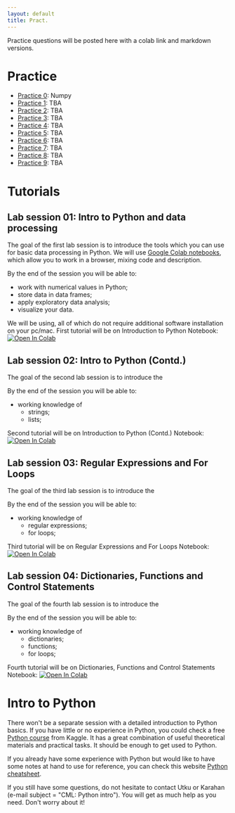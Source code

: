 ```yaml
---
layout: default
title: Pract.
---
```


Practice questions will be posted here with a colab link and markdown versions.


# Practice

- [Practice 0](https://cml2022.github.io/practice/0-numpy): Numpy
- [Practice 1][p1]: TBA
- [Practice 2][p2]: TBA
- [Practice 3][p3]: TBA
- [Practice 4][p4]: TBA
- [Practice 5][p5]: TBA
- [Practice 6][p6]: TBA
- [Practice 7][p7]: TBA
- [Practice 8][p8]: TBA
- [Practice 9][p9]: TBA

# Tutorials

## Lab session 01: Intro to Python and data processing

The goal of the first lab session is to introduce the tools which you can use for basic data processing in Python.
We will use [Google Colab notebooks](https://colab.to/), which allow you to work in a browser, mixing code and description. 

By the end of the session you will be able to:
* work with numerical values in Python;
* store data in data frames;
* apply exploratory data analysis;
* visualize your data.

We will be using, all of which do not require additional software installation on your pc/mac. First tutorial will be on Introduction to Python Notebook: [![Open In Colab](https://colab.research.google.com/assets/colab-badge.svg)](https://colab.research.google.com/drive/1CQjRJcQeauaUaZ3kAI-t0ScSqbuR_Cse?usp=sharing)

## Lab session 02: Intro to Python (Contd.)

The goal of the second lab session is to introduce the  

By the end of the session you will be able to:
* working knowledge of
    * strings;
    * lists;

Second tutorial will be on Introduction to Python (Contd.) Notebook: [![Open In Colab](https://colab.research.google.com/assets/colab-badge.svg)](https://colab.research.google.com/drive/17jn_EnI9uHbIB_kinkbweqOfZbRk61dj?usp=sharing)

## Lab session 03: Regular Expressions and For Loops

The goal of the third lab session is to introduce the  

By the end of the session you will be able to:
* working knowledge of
    * regular expressions;
    * for loops;

Third tutorial will be on Regular Expressions and For Loops Notebook: [![Open In Colab](https://colab.research.google.com/assets/colab-badge.svg)](https://colab.research.google.com/drive/1Jf_rBq1oFzZDfl2C02RfFImQ7Iw3pL10?usp=sharing)

## Lab session 04: Dictionaries, Functions and Control Statements

The goal of the fourth lab session is to introduce the  

By the end of the session you will be able to:
* working knowledge of
    * dictionaries;
    * functions;
    * for loops;

Fourth tutorial will be on Dictionaries, Functions and Control Statements Notebook: [![Open In Colab](https://colab.research.google.com/assets/colab-badge.svg)](https://colab.research.google.com/drive/1dpPQNIFle-HK46HdmcDSyl5Y7Zu7YGjs?usp=sharing)

# Intro to Python

There won't be a separate session with a detailed introduction to Python basics. If you have little or no experience in Python, you could check a free [Python course](https://www.kaggle.com/learn/python) from Kaggle. It has a great combination of useful theoretical materials and practical tasks. It should be enough to get used to Python.

If you already have some experience with Python but would like to have some notes at hand to use for reference, you can check this website [Python cheatsheet][cheatsheet].

If you still have some questions, do not hesitate to contact Utku or Karahan (e-mail subject = "CML: Python intro"). You will get as much help as you need. Don't worry about it!


[p1]: https://www.google.com
[p2]: https://www.google.com
[p3]: https://www.google.com
[p4]: https://www.google.com
[p5]: https://www.google.com
[p6]: https://www.google.com
[p7]: https://www.google.com
[p8]: https://www.google.com
[p9]: https://www.google.com
[cheatsheet]: https://www.pythoncheatsheet.org/

